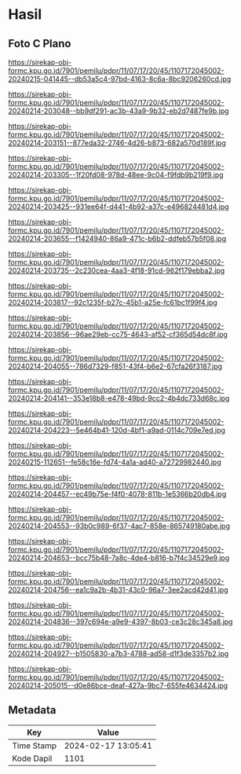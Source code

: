 # Hasil

## Foto C Plano

https://sirekap-obj-formc.kpu.go.id/7901/pemilu/pdpr/11/07/17/20/45/1107172045002-20240215-041445--db53a5c4-97bd-4163-8c6a-8bc9206260cd.jpg

https://sirekap-obj-formc.kpu.go.id/7901/pemilu/pdpr/11/07/17/20/45/1107172045002-20240214-203048--bb9df291-ac3b-43a9-9b32-eb2d7487fe9b.jpg

https://sirekap-obj-formc.kpu.go.id/7901/pemilu/pdpr/11/07/17/20/45/1107172045002-20240214-203151--877eda32-2746-4d26-b873-682a570d189f.jpg

https://sirekap-obj-formc.kpu.go.id/7901/pemilu/pdpr/11/07/17/20/45/1107172045002-20240214-203305--1f20fd08-978d-48ee-9c04-f9fdb9b219f9.jpg

https://sirekap-obj-formc.kpu.go.id/7901/pemilu/pdpr/11/07/17/20/45/1107172045002-20240214-203425--931ee64f-d441-4b92-a37c-e496824481d4.jpg

https://sirekap-obj-formc.kpu.go.id/7901/pemilu/pdpr/11/07/17/20/45/1107172045002-20240214-203655--f1424940-86a9-471c-b6b2-ddfeb57b5f08.jpg

https://sirekap-obj-formc.kpu.go.id/7901/pemilu/pdpr/11/07/17/20/45/1107172045002-20240214-203735--2c230cea-4aa3-4f18-91cd-962f179ebba2.jpg

https://sirekap-obj-formc.kpu.go.id/7901/pemilu/pdpr/11/07/17/20/45/1107172045002-20240214-203817--92c1235f-b27c-45b1-a25e-fc61bc1f99f4.jpg

https://sirekap-obj-formc.kpu.go.id/7901/pemilu/pdpr/11/07/17/20/45/1107172045002-20240214-203856--96ae29eb-cc75-4643-af52-cf365d54dc8f.jpg

https://sirekap-obj-formc.kpu.go.id/7901/pemilu/pdpr/11/07/17/20/45/1107172045002-20240214-204055--786d7329-f851-43f4-b6e2-67cfa26f3187.jpg

https://sirekap-obj-formc.kpu.go.id/7901/pemilu/pdpr/11/07/17/20/45/1107172045002-20240214-204141--353e18b8-e478-49bd-9cc2-4b4dc733d68c.jpg

https://sirekap-obj-formc.kpu.go.id/7901/pemilu/pdpr/11/07/17/20/45/1107172045002-20240214-204223--5e464b41-120d-4bf1-a9ad-0114c709e7ed.jpg

https://sirekap-obj-formc.kpu.go.id/7901/pemilu/pdpr/11/07/17/20/45/1107172045002-20240215-112651--fe58c16e-fd74-4a1a-ad40-a72729982440.jpg

https://sirekap-obj-formc.kpu.go.id/7901/pemilu/pdpr/11/07/17/20/45/1107172045002-20240214-204457--ec49b75e-f4f0-4078-811b-1e5366b20db4.jpg

https://sirekap-obj-formc.kpu.go.id/7901/pemilu/pdpr/11/07/17/20/45/1107172045002-20240214-204553--93b0c989-6f37-4ac7-858e-865749180abe.jpg

https://sirekap-obj-formc.kpu.go.id/7901/pemilu/pdpr/11/07/17/20/45/1107172045002-20240214-204653--bcc75b48-7a8c-4de4-b816-b7f4c34529e9.jpg

https://sirekap-obj-formc.kpu.go.id/7901/pemilu/pdpr/11/07/17/20/45/1107172045002-20240214-204756--ea1c9a2b-4b31-43c0-96a7-3ee2acd42d41.jpg

https://sirekap-obj-formc.kpu.go.id/7901/pemilu/pdpr/11/07/17/20/45/1107172045002-20240214-204836--397c694e-a9e9-4397-8b03-ce3c28c345a8.jpg

https://sirekap-obj-formc.kpu.go.id/7901/pemilu/pdpr/11/07/17/20/45/1107172045002-20240214-204927--b1505830-a7b3-4788-ad58-d1f3de3357b2.jpg

https://sirekap-obj-formc.kpu.go.id/7901/pemilu/pdpr/11/07/17/20/45/1107172045002-20240214-205015--d0e86bce-deaf-427a-9bc7-655fe4634424.jpg


## Metadata

| Key        | Value               |
| ---------- | ------------------- |
| Time Stamp | 2024-02-17 13:05:41 |
| Kode Dapil | 1101                |



